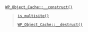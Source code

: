 <p><code><a href="https://developer.wordpress.org/reference/classes/wp_object_cache/__construct/">WP_Object_Cache::__construct()</a></code></p>

<blockquote>

[`is_multisite()`](https://developer.wordpress.org/reference/functions/is_multisite/)

[`WP_Object_Cache::__destruct()`](https://developer.wordpress.org/reference/classes/wp_object_cache/__destruct/)


</blockquote>